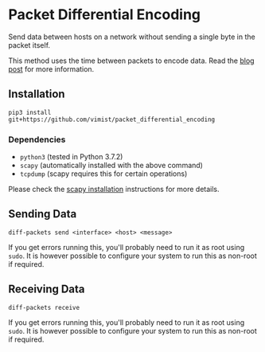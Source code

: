Packet Differential Encoding
============================

Send data between hosts on a network without sending a single byte in the packet
itself.

This method uses the time between packets to encode data. Read the [blog
post][blog_post] for more information.

Installation
------------

`pip3 install git+https://github.com/vimist/packet_differential_encoding`

### Dependencies

 * `python3` (tested in Python 3.7.2)
 * `scapy` (automatically installed with the above command)
 * `tcpdump` (scapy requires this for certain operations)

Please check the [scapy installation][scapy_installation] instructions for more
details.

Sending Data
------------

`diff-packets send <interface> <host> <message>`

If you get errors running this, you'll probably need to run it as root using
`sudo`. It is however possible to configure your system to run this as non-root
if required.

Receiving Data
--------------

`diff-packets receive`

If you get errors running this, you'll probably need to run it as root using
`sudo`. It is however possible to configure your system to run this as non-root
if required.


[blog_post]: https://vimist.github.io/2019/01/30/Steganographic-Packets.html
[scapy_installation]: https://scapy.readthedocs.io/en/latest/installation.html
